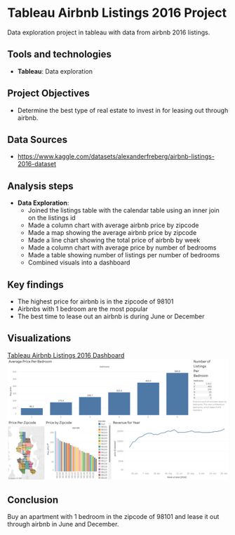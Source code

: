 # Tableau Airbnb Listings 2016 Project
Data exploration project in tableau with data from airbnb 2016 listings. 

## Tools and technologies
- **Tableau**: Data exploration

## Project Objectives
- Determine the best type of real estate to invest in for leasing out through airbnb.

## Data Sources
- https://www.kaggle.com/datasets/alexanderfreberg/airbnb-listings-2016-dataset
  
## Analysis steps
- **Data Exploration**:
  - Joined the listings table with the calendar table using an inner join on the listings id
  - Made a column chart with average airbnb price by zipcode
  - Made a map showing the average airbnb price by zipcode
  - Made a line chart showing the total price of airbnb by week
  - Made a column chart with average price by number of bedrooms
  - Made a table showing number of listings per number of bedrooms
  - Combined visuals into a dashboard

## Key findings
- The highest price for airbnb is in the zipcode of 98101
- Airbnbs with 1 bedroom are the most popular
- The best time to lease out an airbnb is during June or December

## Visualizations
[Tableau Airbnb Listings 2016 Dashboard](https://public.tableau.com/app/profile/lucas.hoff.schmidt/viz/airbnb_listings_2016_project/Dashboard1?publish=yes)
![Tableau Airbnb Listings 2016 Dashboard Image](airbnb_listings_2016_dashboard.png)

## Conclusion
Buy an apartment with 1 bedroom in the zipcode of 98101 and lease it out through airbnb in June and December. 
